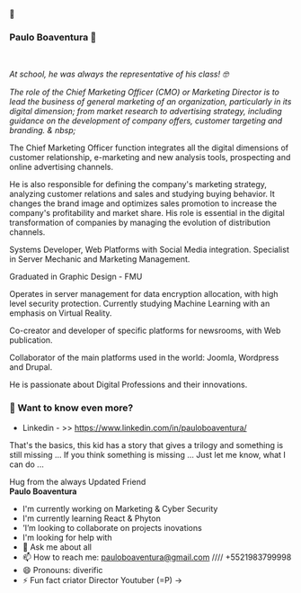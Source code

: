👋
### Paulo Boaventura 👋
<br>

 </p><p> <i> <font style = "vertical-align: inherit;"> <font style = "vertical-align: inherit;" class = ""> At school, he was always the representative of his class! </font> <font style = "vertical-align: inherit;"> 🤓 </font> </font> </i> </p>

<p> <i> <font style = "vertical-align: inherit;"> <font style = "vertical-align: inherit;"> The role of the Chief Marketing Officer (CMO) or Marketing Director is to lead the business of general marketing of an organization, particularly in its digital dimension; </font> <font style = "vertical-align: inherit;" class = ""> from market research to advertising strategy, including guidance on the development of company offers, customer targeting and branding. & nbsp; </font> </font> </i> </p>

<p> <font style = "vertical-align: inherit;"> <font style = "vertical-align: inherit;"> The Chief Marketing Officer function integrates all the digital dimensions of customer relationship, e-marketing and new analysis tools, prospecting and online advertising channels. </font> </font> </p>

<p> <font style = "vertical-align: inherit;"> <font style = "vertical-align: inherit;"> He is also responsible for defining the company's marketing strategy, analyzing customer relations and sales and studying buying behavior. </font> <font style = "vertical-align: inherit;"> It changes the brand image and optimizes sales promotion to increase the company's profitability and market share. </ font> <font style = "vertical-align: inherit;"> His role is essential in the digital transformation of companies by managing the evolution of distribution channels. </ font> </ font> </ p>
<br>
<p> Systems Developer, Web Platforms with Social Media integration. Specialist in Server Mechanic and Marketing Management.


Graduated in Graphic Design - FMU

Operates in server management for data encryption allocation, with high level security protection.
 Currently studying Machine Learning with an emphasis on Virtual Reality.

Co-creator and developer of specific platforms for newsrooms, with Web publication.

Collaborator of the main platforms used in the world: Joomla, Wordpress and Drupal.


<p> <font style = "vertical-align: inherit;"> <font style = "vertical-align: inherit;"> He is passionate about Digital Professions and their innovations.


  ### 🔭 Want to know even more?

 - Linkedin - >> <link> https://www.linkedin.com/in/pauloboaventura/ </link>

That's the basics, this kid has a story that gives a trilogy and something is still missing ...
If you think something is missing ...
Just let me know, what I can do ...

Hug from the always Updated Friend <br>
<b> Paulo Boaventura</b>

- I'm currently working on Marketing & Cyber Security
- I'm currently learning React & Phyton 
- ’I’m looking to collaborate on projects inovations
- I'm looking for help with 
- 💬 Ask me about all
- 📫 How to reach me: pauloboaventura@gmail.com //// +5521983799998
- 😄 Pronouns: diverific
- ⚡ Fun fact criator Director Youtuber  (=P)
->
  
